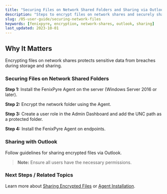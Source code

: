 ```yaml
---
title: "Securing Files on Network Shared Folders and Sharing via Outlook"
description: "Steps to encrypt files on network shares and securely share them using Outlook with FenixPyre."
slug: /05-user-guide/securing-network-files
keywords: [fenixpyre, encryption, network-shares, outlook, sharing]
last_updated: 2023-10-01
---
```


## Why It Matters
Encrypting files on network shares protects sensitive data from breaches during storage and sharing.

### Securing Files on Network Shared Folders
**Step 1:** Install the FenixPyre Agent on the server (Windows Server 2016 or later).

**Step 2:** Encrypt the network folder using the Agent.

**Step 3:** Create a user role in the Admin Dashboard and add the UNC path as a protected folder.

**Step 4:** Install the FenixPyre Agent on endpoints.

### Sharing with Outlook
Follow guidelines for sharing encrypted files via Outlook.

> **Note:** Ensure all users have the necessary permissions.

### Next Steps / Related Topics
Learn more about [Sharing Encrypted Files](/05-user-guide/sharing-encrypted-files) or [Agent Installation](/03-setup-&-installation/install-windows-agent).